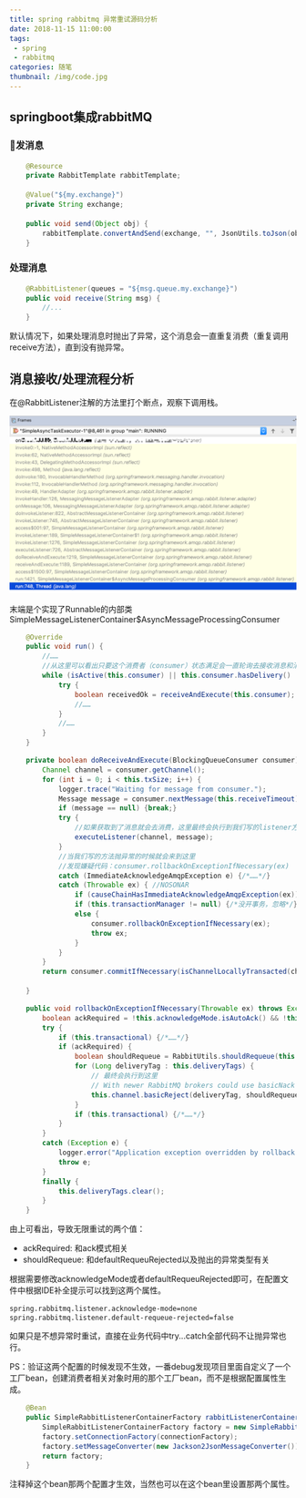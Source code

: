 ```yaml
---
title: spring rabbitmq 异常重试源码分析
date: 2018-11-15 11:00:00
tags:
 - spring
 - rabbitmq
categories: 随笔
thumbnail: /img/code.jpg
---
```


## springboot集成rabbitMQ

### 发消息

```java
    @Resource
    private RabbitTemplate rabbitTemplate;

    @Value("${my.exchange}")
    private String exchange;

    public void send(Object obj) {
        rabbitTemplate.convertAndSend(exchange, "", JsonUtils.toJson(obj));
    }
```

### 处理消息

```java
    @RabbitListener(queues = "${msg.queue.my.exchange}")
    public void receive(String msg) {
        //...
    }
```

默认情况下，如果处理消息时抛出了异常，这个消息会一直重复消费（重复调用receive方法），直到没有抛异常。

## 消息接收/处理流程分析

在@RabbitListener注解的方法里打个断点，观察下调用栈。

![](/img/spring/rabbitmq-listener-debug.jpg)

末端是个实现了Runnable的内部类SimpleMessageListenerContainer$AsyncMessageProcessingConsumer

```java
    @Override
    public void run() {
        //……
        //从这里可以看出只要这个消费者（consumer）状态满足会一直轮询去接收消息和消费消息
        while (isActive(this.consumer) || this.consumer.hasDelivery() || !this.consumer.cancelled()) {
		    try {
		    	boolean receivedOk = receiveAndExecute(this.consumer); // At least one message received
			    //……
            }
            //……
        }
    }
```

```java
	private boolean doReceiveAndExecute(BlockingQueueConsumer consumer) throws Throwable { //NOSONAR
		Channel channel = consumer.getChannel();
		for (int i = 0; i < this.txSize; i++) {
			logger.trace("Waiting for message from consumer.");
			Message message = consumer.nextMessage(this.receiveTimeout);
			if (message == null) {break;}
			try {
				//如果获取到了消息就会去消费，这里最终会执行到我们写的listener方法
				executeListener(channel, message);
			}
			//当我们写的方法抛异常的时候就会来到这里
			//发现嫌疑代码：consumer.rollbackOnExceptionIfNecessary(ex)
			catch (ImmediateAcknowledgeAmqpException e) {/*……*/}
			catch (Throwable ex) { //NOSONAR
				if (causeChainHasImmediateAcknowledgeAmqpException(ex)) {/*……*/}
				if (this.transactionManager != null) {/*没开事务，忽略*/}
				else {
					consumer.rollbackOnExceptionIfNecessary(ex);
					throw ex;
				}
			}
		}
		return consumer.commitIfNecessary(isChannelLocallyTransacted(channel));

	}
```

```java
	public void rollbackOnExceptionIfNecessary(Throwable ex) throws Exception {
		boolean ackRequired = !this.acknowledgeMode.isAutoAck() && !this.acknowledgeMode.isManual();
		try {
			if (this.transactional) {/*……*/}
			if (ackRequired) {
				boolean shouldRequeue = RabbitUtils.shouldRequeue(this.defaultRequeuRejected, ex, logger);
				for (Long deliveryTag : this.deliveryTags) {
					// 最终会执行到这里
					// With newer RabbitMQ brokers could use basicNack here...
					this.channel.basicReject(deliveryTag, shouldRequeue);
				}
				if (this.transactional) {/*……*/}
			}
		}
		catch (Exception e) {
			logger.error("Application exception overridden by rollback exception", ex);
			throw e;
		}
		finally {
			this.deliveryTags.clear();
		}
	}
```

由上可看出，导致无限重试的两个值：
+ ackRequired: 和ack模式相关
+ shouldRequeue: 和defaultRequeuRejected以及抛出的异常类型有关

根据需要修改acknowledgeMode或者defaultRequeuRejected即可，在配置文件中根据IDE补全提示可以找到这两个属性。

```
spring.rabbitmq.listener.acknowledge-mode=none
spring.rabbitmq.listener.default-requeue-rejected=false
```

如果只是不想异常时重试，直接在业务代码中try...catch全部代码不让抛异常也行。

PS：验证这两个配置的时候发现不生效，一番debug发现项目里面自定义了一个工厂bean，创建消费者相关对象时用的那个工厂bean，而不是根据配置属性生成。

```java
    @Bean
    public SimpleRabbitListenerContainerFactory rabbitListenerContainerFactory(ConnectionFactory connectionFactory) {
        SimpleRabbitListenerContainerFactory factory = new SimpleRabbitListenerContainerFactory();
        factory.setConnectionFactory(connectionFactory);
        factory.setMessageConverter(new Jackson2JsonMessageConverter());
        return factory;
    }
```

注释掉这个bean那两个配置才生效，当然也可以在这个bean里设置那两个属性。